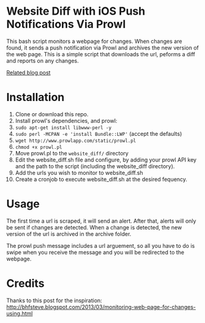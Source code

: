 # Website Diff with iOS Push Notifications Via Prowl
This bash script monitors a webpage for changes.  When changes are found, it sends a push notification via Prowl and archives the new version of the web page.  This is a simple script that downloads the url, peforms a diff and reports on any changes.

[Related blog post](http://www.makingyouthink.com/2015/10/31/get-push-notifications-when-a-website-changes-with-this-bash-script/)

# Installation
1. Clone or download this repo.   
1. Install prowl's dependencies, and prowl:
  1. `sudo apt-get install libwww-perl -y`
  1. `sudo perl -MCPAN -e 'install Bundle::LWP'` (accept the defaults)
  1. `wget http://www.prowlapp.com/static/prowl.pl`
  1. `chmod +x prowl.pl`
  1. Move prowl.pl to the `website_diff/` directory
1. Edit the website_diff.sh file and configure, by adding your prowl API key and the path to the script (including the website_diff directory).
1. Add the urls you wish to monitor to website_diff.sh
1. Create a cronjob to execute website_diff.sh at the desired fequency.

# Usage
The first time a url is scraped, it will send an alert.  After that, alerts will only be sent if changes are detected.  When a change is detected, the new version of the url is archived in the archive folder.

The prowl push message includes a url arguement, so all you have to do is swipe when you receive the message and you will be redirected to the webpage.

# Credits
Thanks to this post for the inspiration: http://bhfsteve.blogspot.com/2013/03/monitoring-web-page-for-changes-using.html
